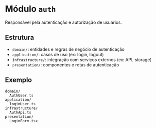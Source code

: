 # Módulo `auth`

Responsável pela autenticação e autorização de usuários.

## Estrutura

- `domain/`: entidades e regras de negócio de autenticação
- `application/`: casos de uso (ex: login, logout)
- `infrastructure/`: integração com serviços externos (ex: API, storage)
- `presentation/`: componentes e rotas de autenticação

## Exemplo

```
domain/
  AuthUser.ts
application/
  loginUser.ts
infrastructure/
  AuthApi.ts
presentation/
  LoginForm.tsx
``` 